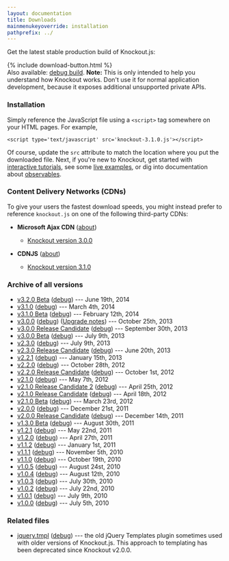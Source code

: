 ```yaml
---
layout: documentation
title: Downloads
mainmenukeyoverride: installation
pathprefix: ../
---
```


Get the latest stable production build of Knockout.js:

<div class="download-panel">
    {% include download-button.html %}
</div>

<div class="download-debug-panel">
    Also available: <a href='knockout-3.1.0.debug.js'>debug build</a>.
    <strong>Note:</strong> This is only intended to help you understand how Knockout works. Don't use it for normal application
    development, because it exposes additional unsupported private APIs.
</div>

### Installation

Simply reference the JavaScript file using a `<script>` tag somewhere on your HTML pages. For example,

    <script type='text/javascript' src='knockout-3.1.0.js'></script>

Of course, update the `src` attribute to match the location where you put the downloaded file. Next, if you're new to Knockout, get started with [interactive tutorials](http://learn.knockoutjs.com), see some [live examples](../examples/), or dig into documentation about [observables](../documentation/observables.html).

### Content Delivery Networks (CDNs)

To give your users the fastest download speeds, you might instead prefer to reference `knockout.js` on one of the following third-party CDNs:

* **Microsoft Ajax CDN** ([about](http://www.asp.net/ajaxlibrary/CDN.ashx))

  * [Knockout version 3.0.0](http://ajax.aspnetcdn.com/ajax/knockout/knockout-3.0.0.js)

* **CDNJS** ([about](http://cdnjs.com/))

  * [Knockout version 3.1.0](http://cdnjs.cloudflare.com/ajax/libs/knockout/3.1.0/knockout-min.js)

### Archive of all versions

* [v3.2.0 Beta](knockout-3.2.0beta.js) ([debug](knockout-3.2.0beta.debug.js)) --- June 19th, 2014
* [v3.1.0](knockout-3.1.0.js) ([debug](knockout-3.1.0.debug.js)) --- March 4th, 2014
* [v3.1.0 Beta](knockout-3.1.0beta.js) ([debug](knockout-3.1.0beta.debug.js)) --- February 12th, 2014
* [v3.0.0](knockout-3.0.0.js) ([debug](knockout-3.0.0.debug.js)) ([Upgrade notes](../upgrade-notes/v3.0.0.html)) --- October 25th, 2013
* [v3.0.0 Release Candidate](knockout-3.0.0rc.js) ([debug](knockout-3.0.0rc.debug.js)) --- September 30th, 2013
* [v3.0.0 Beta](knockout-3.0.0beta.js) ([debug](knockout-3.0.0beta.debug.js)) --- July 9th, 2013
* [v2.3.0](knockout-2.3.0.js) ([debug](knockout-2.3.0.debug.js)) --- July 9th, 2013
* [v2.3.0 Release Candidate](knockout-2.3.0rc.js) ([debug](knockout-2.3.0rc.debug.js)) --- June 20th, 2013
* [v2.2.1](knockout-2.2.1.js) ([debug](knockout-2.2.1.debug.js)) --- January 15th, 2013
* [v2.2.0](knockout-2.2.0.js) ([debug](knockout-2.2.0.debug.js)) --- October 28th, 2012
* [v2.2.0 Release Candidate](knockout-2.2.0rc.js) ([debug](knockout-2.2.0rc.debug.js)) --- October 1st, 2012
* [v2.1.0](knockout-2.1.0.js) ([debug](knockout-2.1.0.debug.js)) --- May 7th, 2012
* [v2.1.0 Release Candidate 2](knockout-2.1.0rc2.js) ([debug](knockout-2.1.0rc2.debug.js)) --- April 25th, 2012
* [v2.1.0 Release Candidate](knockout-2.1.0rc.js) ([debug](knockout-2.1.0rc.debug.js)) --- April 18th, 2012
* [v2.1.0 Beta](knockout-2.1.0beta.js) ([debug](knockout-2.1.0beta.debug.js)) --- March 23rd, 2012
* [v2.0.0](knockout-2.0.0.js) ([debug](knockout-2.0.0.debug.js)) --- December 21st, 2011
* [v2.0.0 Release Candidate](knockout-2.0.0rc.js) ([debug](knockout-2.0.0rc.debug.js)) --- December 14th, 2011
* [v1.3.0 Beta](knockout-1.3.0beta.js) ([debug](knockout-1.3.0beta.debug.js)) --- August 30th, 2011
* [v1.2.1](knockout-1.2.1.js) ([debug](knockout-1.2.1.debug.js)) --- May 22nd, 2011
* [v1.2.0](knockout-1.2.0.js) ([debug](knockout-1.2.0.debug.js)) --- April 27th, 2011
* [v1.1.2](knockout-1.1.2.js) ([debug](knockout-1.1.2.debug.js)) --- January 1st, 2011
* [v1.1.1](knockout-1.1.1.js) ([debug](knockout-1.1.1.debug.js)) --- November 5th, 2010
* [v1.1.0](knockout-1.1.0.js) ([debug](knockout-1.1.0.debug.js)) --- October 19th, 2010
* [v1.0.5](knockout-1.05.min.js) ([debug](knockout-1.05.js)) --- August 24st, 2010
* [v1.0.4](knockout-1.04.min.js) ([debug](knockout-1.04.js)) --- August 12th, 2010
* [v1.0.3](knockout-1.03.min.js) ([debug](knockout-1.03.js)) --- July 30th, 2010
* [v1.0.2](knockout-1.02.min.js) ([debug](knockout-1.02.js)) --- July 22nd, 2010
* [v1.0.1](knockout-1.01.min.js) ([debug](knockout-1.01.js)) --- July 9th, 2010
* [v1.0.0](knockout-min.js) ([debug](knockout.js)) --- July 5th, 2010


### Related files

* [jquery.tmpl](jquery.tmpl.min.js) ([debug](jquery.tmpl.js)) --- the old jQuery Templates plugin sometimes used with older versions of Knockout.js. This approach to templating has been deprecated since Knockout v2.0.0.
